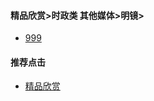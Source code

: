 #### 精品欣赏>时政类 其他媒体>明镜>

- [999](https://youtu.be/OL4jGFmbUcU)


#### 推荐点击
- [精品欣赏](https://summer200.github.io/content/main)
